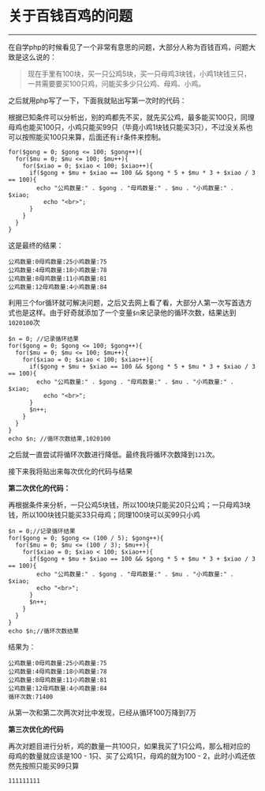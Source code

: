 关于百钱百鸡的问题
===
---
在自学php的时候看见了一个非常有意思的问题，大部分人称为百钱百鸡，问题大致是这么说的：
>现在手里有100块，买一只公鸡5块，买一只母鸡3块钱，小鸡1块钱三只，一共需要要买100只鸡，问能买多少只公鸡、母鸡、小鸡。

之后就用php写了一下，下面我就贴出写第一次时的代码：

根据已知条件可以分析出，别的鸡都先不买，就先买公鸡，最多能买100只，同理母鸡也能买100只，小鸡只能买99只（毕竟小鸡1块钱只能买3只），不过没关系也可以按照能买100只来算，后面还有`if`条件来控制。
```
for($gong = 0; $gong <= 100; $gong++){
  for($mu = 0; $mu <= 100; $mu++){
    for($xiao = 0; $xiao < 100; $xiao++){
      if($gong + $mu + $xiao == 100 && $gong * 5 + $mu * 3 + $xiao / 3 == 100){
        echo "公鸡数量:" . $gong . "母鸡数量:" . $mu . "小鸡数量:" . $xiao;
          echo "<br>";
      }
    }
  }
}
```
这是最终的结果：
```
公鸡数量:0母鸡数量:25小鸡数量:75
公鸡数量:4母鸡数量:18小鸡数量:78
公鸡数量:8母鸡数量:11小鸡数量:81
公鸡数量:12母鸡数量:4小鸡数量:84
```
利用三个for循环就可解决问题，之后又去网上看了看，大部分人第一次写首选方式也是这样。由于好奇就添加了一个变量`$n`来记录他的循环次数，结果达到`1020100`次
```
$n = 0; //记录循环结果
for($gong = 0; $gong <= 100; $gong++){
  for($mu = 0; $mu <= 100; $mu++){
    for($xiao = 0; $xiao < 100; $xiao++){
      if($gong + $mu + $xiao == 100 && $gong * 5 + $mu * 3 + $xiao / 3 == 100){
        echo "公鸡数量:" . $gong . "母鸡数量:" . $mu . "小鸡数量:" . $xiao;
          echo "<br>";
      }
      $n++;
    }
  }
}
echo $n; //循环次数结果,1020100
```
之后就一直尝试将循环次数进行降低。最终我将循环次数降到`121`次。

接下来我将贴出来每次优化的代码与结果

**第二次优化的代码：**

再根据条件来分析，一只公鸡5块钱，所以100块只能买20只公鸡；一只母鸡3块钱，所以100块钱只能买33只母鸡；同理100块可以买99只小鸡
```
$n = 0;//记录循环结果
for($gong = 0; $gong <= (100 / 5); $gong++){
  for($mu = 0; $mu <= (100 / 3); $mu++){
    for($xiao = 0; $xiao < 100; $xiao++){
      if($gong + $mu + $xiao == 100 && $gong * 5 + $mu * 3 + $xiao / 3 == 100){
        echo "公鸡数量:" . $gong . "母鸡数量:" . $mu . "小鸡数量:" . $xiao;
        echo "<br>";
      }
      $n++;
    }
  }
}
echo $n;//循环次数结果
```
结果为：
```
公鸡数量:0母鸡数量:25小鸡数量:75
公鸡数量:4母鸡数量:18小鸡数量:78
公鸡数量:8母鸡数量:11小鸡数量:81
公鸡数量:12母鸡数量:4小鸡数量:84
循环次数:71400
```
从第一次和第二次两次对比中发现，已经从循环100万降到7万

**第三次优化的代码**

再次对题目进行分析，鸡的数量一共100只，如果我买了1只公鸡，那么相对应的母鸡的数量就应该是100 - 1只、买了公鸡1只，母鸡的就为100 - 2，此时小鸡还依然先按照只能买99只算
```
111111111
```


